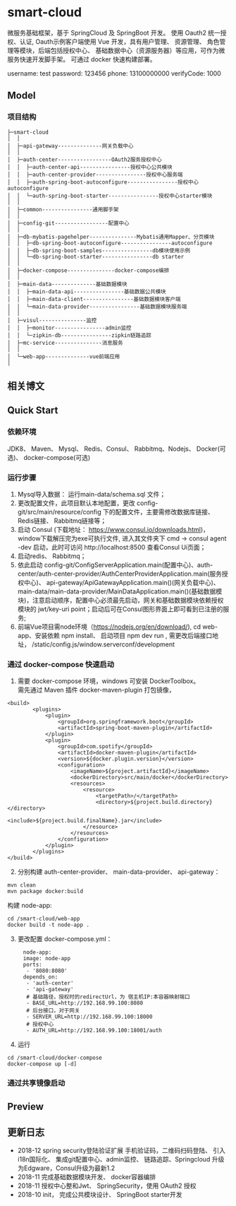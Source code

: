 # smart-cloud
微服务基础框架，基于 SpringCloud 及 SpringBoot 开发。 使用 Oauth2 统一授权、认证, Oauth示例客户端使用 Vue 开发，具有用户管理、 资源管理、 角色管理等模块，后端包括授权中心、 基础数据中心（资源服务器）等应用，可作为微服务快速开发脚手架。  可通过 docker 快速构建部署。
  
username: test  password: 123456
phone: 13100000000 verifyCode: 1000  


## Model  
### 项目结构  
```
├─smart-cloud
│  │  
│  ├─api-gateway--------------网关负载中心
│  │ 
│  ├─auth-center-----------------OAuth2服务授权中心
│  │  ├─auth-center-api----------------授权中心公共模块
│  │  ├─auth-center-provider----------------授权中心服务端
│  │  ├─auth-spring-boot-autoconfigure----------------授权中心autoconfigure
│  │  └─auth-spring-boot-starter----------------授权中心starter模块
│  │ 
│  ├─common----------------通用脚手架
│  │ 
│  ├─config-git-----------------配置中心
│  │ 
│  ├─db-mybatis-pagehelper---------------Mybatis通用Mapper、分页模块
│  │  ├─db-spring-boot-autoconfigure----------------autoconfigure
│  │  ├─db-spring-boot-samples----------------db模块使用示例
│  │  └─db-spring-boot-starter----------------db starter
│  │ 
│  ├─docker-compose---------------docker-compose编排
│  │   
│  ├─main-data--------------基础数据模块
│  │  ├─main-data-api----------------基础数据公共模块
│  │  ├─main-data-client----------------基础数据模块客户端
│  │  └─main-data-provider----------------基础数据模块服务端
│  │
│  ├─visul---------------监控
│  │  ├─monitor----------------admin监控
│  │  └─zipkin-db----------------zipkin链路追踪
│  ├─mc-service---------------消息服务
│  │  
│  └─web-app--------------vue前端应用
│
```

  

## 相关博文


## Quick Start  
### 依赖环境    
JDK8、 Maven、 Mysql、 Redis、Consul、 Rabbitmq、Nodejs、 Docker(可选)、 docker-compose(可选)  
### 运行步骤  
1. Mysql导入数据： 运行main-data/schema.sql 文件；    
2. 更改配置文件，此项目默认本地配置，更改 config-git/src/main/resource/config 下的配置文件，主要需修改数据库链接、 Redis链接、 Rabbitmq链接等；     
3. 启动 Consul (下载地址： https://www.consul.io/downloads.html)， window下载解压完为exe可执行文件, 进入其文件夹下 cmd -> consul agent -dev 启动，此时可访问 http://localhost:8500 查看Consul Ui页面；    
4. 启动redis、 Rabbitmq；  
5. 依此启动 config-git/ConfigServerApplication.main(配置中心)、auth-center/auth-center-provider/AuthCenterProviderApplication.main(服务授权中心)、 api-gateway/ApiGatewayApplication.main()(网关负载中心)、 main-data/main-data-provider/MainDataApplication.main()(基础数据模块)，注意启动顺序，配置中心必须最先启动，网关和基础数据模块依赖授权模块的 jwt/key-uri point；启动后可在Consul图形界面上即可看到已注册的服务;  
6. 前端Vue项目需node环境（https://nodejs.org/en/download/), cd web-app、安装依赖 npm install、 启动项目 npm dev run , 需更改后端接口地址， /static/config.js/window.serverconf/development  
 

### 通过 docker-compose 快速启动  
1. 需要 docker-compose 环境，windows 可安装 DockerToolbox。  
需先通过 Maven 插件 docker-maven-plugin 打包镜像，  
```
<build>
        <plugins>
            <plugin>
                <groupId>org.springframework.boot</groupId>
                <artifactId>spring-boot-maven-plugin</artifactId>
            </plugin>
            <plugin>
                <groupId>com.spotify</groupId>
                <artifactId>docker-maven-plugin</artifactId>
                <version>${docker.plugin.version}</version>
                <configuration>
                    <imageName>${project.artifactId}</imageName>
                    <dockerDirectory>src/main/docker</dockerDirectory>
                    <resources>
                        <resource>
                            <targetPath>/</targetPath>
                            <directory>${project.build.directory}</directory>
                            <include>${project.build.finalName}.jar</include>
                        </resource>
                    </resources>
                </configuration>
            </plugin>
        </plugins>
</build>
```
  
2. 分别构建 auth-center-provider、 main-data-provider、 api-gateway：  
```
mvn clean
mvn package docker:build
```
构建 node-app:  
```
cd /smart-cloud/web-app
docker build -t node-app .
```
  
3. 更改配置 docker-compose.yml：  
```
     node-app:
     image: node-app
     ports:
      - '8080:8080'
     depends_on:
      - 'auth-center'
      - 'api-gateway'
      # 基础路径，授权时的redirectUrl，为 宿主机IP:本容器映射端口
      - BASE_URL=http://192.168.99.100:8080
      # 后台接口，对于网关
      - SERVER_URL=http://192.168.99.100:18000
      # 授权中心
      - AUTH_URL=http://192.168.99.100:18001/auth
```
  
4. 运行  
```
cd /smart-cloud/docker-compose
docker-compose up [-d]
```

### 通过共享镜像启动  

## Preview  

## 更新日志
* 2018-12 spring security登陆验证扩展 手机验证码，二维码扫码登陆、 引入i18n国际化、 集成git配置中心、admin监控、 链路追踪、Springcloud 升级为Edgware，Consul升级为最新1.2  
* 2018-11 完成基础数据模块开发、 docker容器编排  
* 2018-11 授权中心整和Jwt、 SpringSecurity，使用 OAuth2 授权  
* 2018-10 init， 完成公共模块设计、 SpringBoot starter开发  
